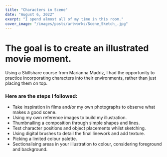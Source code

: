 ```yaml
---
title: "Characters in Scene"
date: "August 6, 2022"
exerpt: "I spend almost all of my time in this room."
cover_image: "/images/posts/artworks/Scene_Sketch_.jpg"
---
```


# The goal is to create an illustrated movie moment.

Using a Skillshare course from Marianna Madriz, I had the opportunity to practice incorporating characters into their environments, rather than just placing them on top.

### Here are the steps I followed:

- Take inspiration in films and/or my own photographs to observe what makes a good scene.
- Using my own reference images to build my illustration.
- Thumbnailing a composition through simple shapes and lines.
- Test character positions and object placements whilst sketching.
- Using digital brushes to detail the final linework and add texture.
- Picking a limited colour palette.
- Sectionalising areas in your illustration to colour, considering foreground and background.
